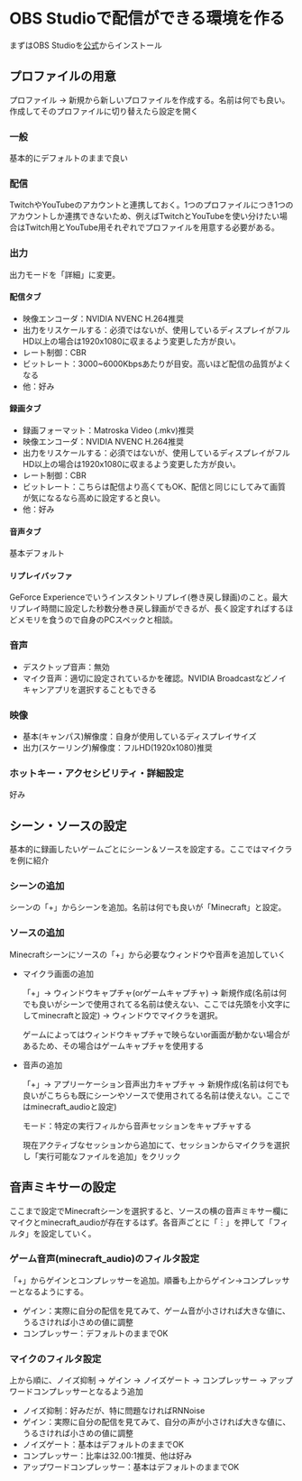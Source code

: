 # OBS Studioで配信ができる環境を作る

まずはOBS Studioを[公式](https://obsproject.com/ja)からインストール

## プロファイルの用意

プロファイル → 新規から新しいプロファイルを作成する。名前は何でも良い。作成してそのプロファイルに切り替えたら設定を開く

### 一般

基本的にデフォルトのままで良い

### 配信

TwitchやYouTubeのアカウントと連携しておく。1つのプロファイルにつき1つのアカウントしか連携できないため、例えばTwitchとYouTubeを使い分けたい場合はTwitch用とYouTube用それぞれでプロファイルを用意する必要がある。

### 出力

出力モードを「詳細」に変更。

#### 配信タブ

- 映像エンコーダ：NVIDIA NVENC H.264推奨
- 出力をリスケールする：必須ではないが、使用しているディスプレイがフルHD以上の場合は1920x1080に収まるよう変更した方が良い。
- レート制御：CBR
- ビットレート：3000~6000Kbpsあたりが目安。高いほど配信の品質がよくなる
- 他：好み

#### 録画タブ

- 録画フォーマット：Matroska Video (.mkv)推奨
- 映像エンコーダ：NVIDIA NVENC H.264推奨
- 出力をリスケールする：必須ではないが、使用しているディスプレイがフルHD以上の場合は1920x1080に収まるよう変更した方が良い。
- レート制御：CBR
- ビットレート：こちらは配信より高くてもOK、配信と同じにしてみて画質が気になるなら高めに設定すると良い。
- 他：好み

#### 音声タブ

基本デフォルト

#### リプレイバッファ

GeForce Experienceでいうインスタントリプレイ(巻き戻し録画)のこと。最大リプレイ時間に設定した秒数分巻き戻し録画ができるが、長く設定すればするほどメモリを食うので自身のPCスペックと相談。

### 音声

- デスクトップ音声：無効
- マイク音声：適切に設定されているかを確認。NVIDIA Broadcastなどノイキャンアプリを選択することもできる

### 映像

- 基本(キャンパス)解像度：自身が使用しているディスプレイサイズ
- 出力(スケーリング)解像度：フルHD(1920x1080)推奨

### ホットキー・アクセシビリティ・詳細設定

好み

## シーン・ソースの設定

基本的に録画したいゲームごとにシーン＆ソースを設定する。ここではマイクラを例に紹介

### シーンの追加

シーンの「+」からシーンを追加。名前は何でも良いが「Minecraft」と設定。

### ソースの追加

Minecraftシーンにソースの「+」から必要なウィンドウや音声を追加していく

- マイクラ画面の追加

    「+」→ ウィンドウキャプチャ(orゲームキャプチャ) → 新規作成(名前は何でも良いがシーンで使用されてる名前は使えない、ここでは先頭を小文字にしてminecraftと設定) → ウィンドウでマイクラを選択。

    ゲームによってはウィンドウキャプチャで映らないor画面が動かない場合があるため、その場合はゲームキャプチャを使用する

- 音声の追加

    「+」→ アプリーケーション音声出力キャプチャ → 新規作成(名前は何でも良いがこちらも既にシーンやソースで使用されてる名前は使えない。ここではminecraft_audioと設定)

    モード：特定の実行フィルから音声セッションをキャプチャする

    現在アクティブなセッションから追加にて、セッションからマイクラを選択し「実行可能なファイルを追加」をクリック

## 音声ミキサーの設定

ここまで設定でMinecraftシーンを選択すると、ソースの横の音声ミキサー欄にマイクとminecraft_audioが存在するはず。各音声ごとに「︙」を押して「フィルタ」を設定していく。

### ゲーム音声(minecraft_audio)のフィルタ設定

「+」からゲインとコンプレッサーを追加。順番も上からゲイン→コンプレッサーとなるようにする。

- ゲイン：実際に自分の配信を見てみて、ゲーム音が小さければ大きな値に、うるさければ小さめの値に調整
- コンプレッサー：デフォルトのままでOK

### マイクのフィルタ設定

上から順に、ノイズ抑制 → ゲイン → ノイズゲート → コンプレッサー → アップワードコンプレッサーとなるよう追加

- ノイズ抑制：好みだが、特に問題なければRNNoise
- ゲイン：実際に自分の配信を見てみて、自分の声が小さければ大きな値に、うるさければ小さめの値に調整
- ノイズゲート：基本はデフォルトのままでOK
- コンプレッサー：比率は32.00:1推奨、他は好み
- アップワードコンプレッサー：基本はデフォルトのままでOK
